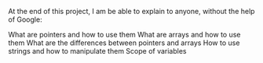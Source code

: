 At the end of this project, I am be able to explain to anyone, without the help of Google:

What are pointers and how to use them
What are arrays and how to use them
What are the differences between pointers and arrays
How to use strings and how to manipulate them
Scope of variables